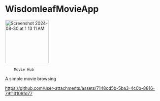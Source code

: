 # WisdomleafMovieApp

  <img width="141" alt="Screenshot 2024-08-30 at 1 13 11 AM" src="https://github.com/user-attachments/assets/d6d05e9e-1eb2-4dcf-940c-c80b80d2e307">

        Movie Hub
   A simple movie browsing




https://github.com/user-attachments/assets/7148cd5b-5ba3-4c0b-8816-79f13109fd77

